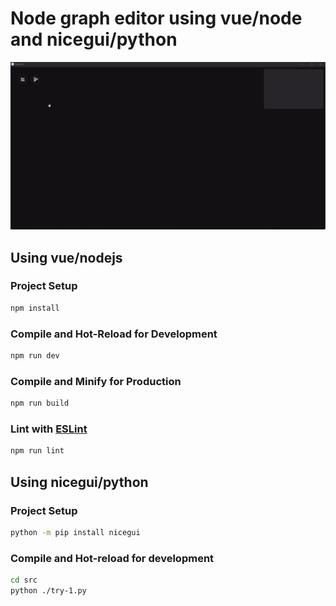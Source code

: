 # Node graph editor using vue/node and nicegui/python

![Node Graph Editor](docs/node-graphp-editor.gif)

## Using vue/nodejs

### Project Setup

```sh
npm install
```

### Compile and Hot-Reload for Development

```sh
npm run dev
```

### Compile and Minify for Production

```sh
npm run build
```

### Lint with [ESLint](https://eslint.org/)

```sh
npm run lint
```

## Using nicegui/python

### Project Setup

```sh
python -m pip install nicegui
```

### Compile and Hot-reload for development
```sh
cd src
python ./try-1.py
```
